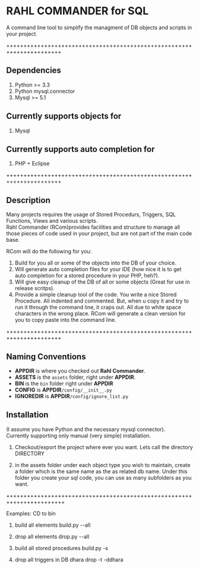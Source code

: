 RAHL COMMANDER for SQL
======================

A command line tool to simplify the managment of DB objects and scripts in your project.

++++++++++++++++++++++++++++++++++++++++++++++++++++++++++++++++++++++

## Dependencies 
1. Python >= 3.3
2. Python mysql.connector
3. Mysql >= 5.1

## Currently supports objects for
1. Mysql

## Currently supports auto completion for
1. PHP + Eclipse

++++++++++++++++++++++++++++++++++++++++++++++++++++++++++++++++++++++

## Description

Many projects requires the usage of Stored Procedurs, Triggers, SQL Functions, Views
and various scripts.  
Rahl Commander (RCom)provides facilities and structure to manage all those pieces of code
used in your project, but are not part of the main code base.  

RCom will do the following for you:  
<ol>
<li>Build for you all or some of the objects into the DB of your choice.</li>
<li>Will generate auto completion files for your IDE (how nice it is to get auto completion for a stored procedure in your PHP, heh?).</li>
<li>Will give easy cleanup of the DB of all or some objects (Great for use in release scritps).</li>
<li>Provide a simple cleanup tool of the code. You write a nice Stored Procedure. All indented and commented. But, when u copy it and try to run it through the command line, it craps out. All due to white space characters in the wrong place.  RCom will generate a clean version for you to copy paste into the command line.</li>
</ol>

++++++++++++++++++++++++++++++++++++++++++++++++++++++++++++++++++++++
## Naming Conventions 
<ul>
<li> <b>APPDIR</b> is where you checked out <b>Rahl Commander</b>.</li>
<li> <b>ASSETS</b> is the <code>assets</code> folder, right under <b>APPDIR</b>.</li>  
<li> <b>BIN</b> is the <code>bin</code> folder right under <b>APPDIR</b></li>
<li> <b>CONFIG</b> is <b>APPDIR</b><code>/config/__init__.py</code></li>
<li> <b>IGNOREDIR</b> is <b>APPDIR</b><code>/config/ignore_list.py</code>
</ul>

## Installation
(I assume you have Python and the necessary mysql connector).  
Currently supporting only manual (very simple) installation.  


1. Checkout/export the project where ever you want. Lets call the directory DIRECTORY

2. in the assets folder under each object type you wish to maintain, create a folder which is the same name as the
   as related db name. Under this folder you create your sql code, you can use as many subfolders as you want.

+++++++++++++++++++++++++++++++++++++++++++++++++++++++++++++++++++++++

Examples:
CD to bin

1. build all elements
   build.py --all

2. drop all elements
   drop.py --all

3. build all stored procedures
   build.py -s

4. drop all triggers in DB dhara
   drop -t -ddhara
